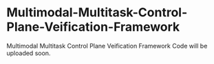 # Multimodal-Multitask-Control-Plane-Veification-Framework
Multimodal Multitask Control Plane Veification Framework
Code will be uploaded soon.
